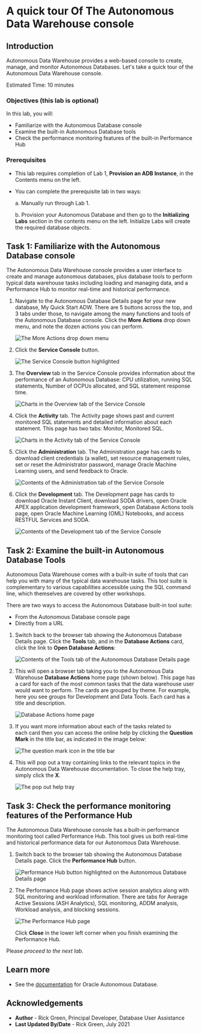 # A quick tour Of The Autonomous Data Warehouse console

## Introduction

Autonomous Data Warehouse provides a web-based console to create, manage, and monitor Autonomous Databases. Let's take a quick tour of the Autonomous Data Warehouse console. 

Estimated Time: 10 minutes

### Objectives (this lab is optional)

In this lab, you will:
* Familiarize with the Autonomous Database console
* Examine the built-in Autonomous Database tools
* Check the performance monitoring features of the built-in Performance Hub

### Prerequisites
- This lab requires completion of Lab 1, **Provision an ADB Instance**, in the Contents menu on the left.
- You can complete the prerequisite lab in two ways:

    a. Manually run through Lab 1.

    b. Provision your Autonomous Database and then go to the **Initializing Labs** section in the contents menu on the left. Initialize Labs will create the required database objects.

## Task 1: Familiarize with the Autonomous Database console
The Autonomous Data Warehouse console provides a user interface to create and manage autonomous databases, plus database tools to perform typical data warehouse tasks including loading and managing data, and a Performance Hub to monitor real-time and historical performance.

1. Navigate to the Autonomous Database Details page for your new database, My Quick Start ADW. There are 5 buttons across the top, and 3 tabs under those, to navigate among the many functions and tools of the Autonomous Database console. Click the **More Actions** drop down menu, and note the dozen actions you can perform.

    ![The More Actions drop down menu](images/more-actions-menu.png " ")

2. Click the **Service Console** button.

    ![The Service Console button highlighted](images/click-service-console-button.png " ")

3. The **Overview** tab in the Service Console provides information about the performance of an Autonomous Database: CPU utilization, running SQL statements, Number of OCPUs allocated, and SQL statement response time.

    ![Charts in the Overview tab of the Service Console](images/service-console-overview-page.png " ")

4. Click the **Activity** tab. The Activity page shows past and current monitored SQL statements and detailed information about each statement. This page has two tabs: Monitor, Monitored SQL.

    ![Charts in the Activity tab of the Service Console](images/service-console-activity-page.png " ")

5. Click the **Administration** tab. The Administration page has cards to download client credentials (a wallet), set resource management rules, set or reset the Administrator password, manage Oracle Machine Learning users, and send feedback to Oracle.

    ![Contents of the Administration tab of the Service Console](images/service-console-administration-page.png " ")

6. Click the **Development** tab. The Development page has cards to download Oracle Instant Client, download SODA drivers, open Oracle APEX application development framework, open Database Actions tools page, open Oracle Machine Learning (OML) Notebooks, and access RESTFUL Services and SODA.

    ![Contents of the Development tab of the Service Console](images/service-console-development-page.png " ")

## Task 2: Examine the built-in Autonomous Database Tools
Autonomous Data Warehouse comes with a built-in suite of tools that can help you with many of the typical data warehouse tasks. This tool suite is complementary to various capabilities accessible using the SQL command line, which themselves are covered by other workshops. 

There are two ways to access the Autonomous Database built-in tool suite:

* From the Autonomous Database console page
* Directly from a URL

1. Switch back to the browser tab showing the Autonomous Database Details page. Click the **Tools** tab, and in the **Database Actions** card, click the link to **Open Database Actions**:

    ![Contents of the Tools tab of the Autonomous Database Details page](images/2879072598.png " ")

2. This will open a browser tab taking you to the Autonomous Data Warehouse **Database Actions** home page (shown below). This page has a card for each of the most common tasks that the data warehouse user would want to perform. The cards are grouped by theme. For example, here you see groups for Development and Data Tools. Each card has a title and description.  

    ![Database Actions home page](images/2879071279.png " ")

3. If you want more information about each of the tasks related to each card then you can access the online help by clicking the **Question Mark** in the title bar, as indicated in the image below:

    ![The question mark icon in the title bar](images/2879071281.png " ")

4. This will pop out a tray containing links to the relevant topics in the Autonomous Data Warehouse documentation. To close the help tray, simply click the  **X**.

    ![The pop out help tray](images/2879071282.png " ")

## Task 3: Check the performance monitoring features of the Performance Hub
The Autonomous Data Warehouse console has a built-in performance monitoring tool called Performance Hub. This tool gives us both real-time and historical performance data for our Autonomous Data Warehouse.

1. Switch back to the browser tab showing the Autonomous Database Details page. Click the **Performance Hub** button.

    ![Performance Hub button highlighted on the Autonomous Database Details page](images/click-performance-hub-button.png " ")

2. The Performance Hub page shows active session analytics along with SQL monitoring and workload information. There are tabs for Average Active Sessions (ASH Analytics), SQL monitoring, ADDM analysis, Workload analysis, and blocking sessions.

    ![The Performance Hub page](images/performance-hub-page.png " ")

    Click **Close** in the lower left corner when you finish examining the Performance Hub.

Please *proceed to the next lab*.

## Learn more

* See the [documentation](https://docs.oracle.com/en/cloud/paas/autonomous-database/adbsa/part-using.html#GUID-F9B1D121-5D89-40B4-90C6-8E8E233C2B3F) for Oracle Autonomous Database.

## Acknowledgements
* **Author** - Rick Green, Principal Developer, Database User Assistance
* **Last Updated By/Date** - Rick Green, July 2021
